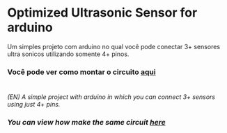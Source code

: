 # Optimized Ultrasonic Sensor for arduino
Um simples projeto com arduino no qual você pode conectar 3+ sensores ultra sonicos utilizando somente 4+ pinos.
### Você pode ver como montar o circuito [aqui](https://www.tinkercad.com/things/j05xzDXFFLg)
#
*(EN) A simple project with arduino in which you can connect 3+ sensors using just 4+ pins.*  
### *You can view how make the same circuit [here](https://www.tinkercad.com/things/j05xzDXFFLg)*
